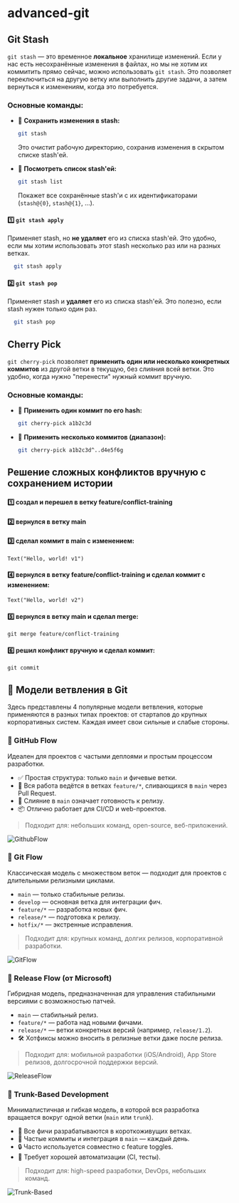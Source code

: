 # advanced-git

## Git Stash

`git stash` — это временное **локальное** хранилище изменений. Если у нас есть несохранённые изменения в файлах, но мы не хотим их коммитить прямо сейчас, можно использовать `git stash`. Это позволяет переключиться на другую ветку или выполнить другие задачи, а затем вернуться к изменениям, когда это потребуется.

### Основные команды:

- 🔹 **Сохранить изменения в stash:**  
  ```bash
  git stash
  ```
  Это очистит рабочую директорию, сохранив изменения в скрытом списке stash'ей.

- 🔹 **Посмотреть список stash'ей:**  
  ```bash
  git stash list
  ```
  Покажет все сохранённые stash'и с их идентификаторами (`stash@{0}`, `stash@{1}`, ...).
#### 1️⃣ `git stash apply`
Применяет stash, но **не удаляет** его из списка stash'ей. Это удобно, если мы хотим использовать этот stash несколько раз или на разных ветках.
  
```bash
  git stash apply
```

#### 2️⃣ `git stash pop`
Применяет stash и **удаляет** его из списка stash'ей. Это полезно, если stash нужен только один раз.
  
```bash
  git stash pop
```

## Cherry Pick

`git cherry-pick` позволяет **применить один или несколько конкретных коммитов** из другой ветки в текущую, без слияния всей ветки. Это удобно, когда нужно "перенести" нужный коммит вручную.

### Основные команды:

- 🔹 **Применить один коммит по его hash:**
  ```bash
  git cherry-pick a1b2c3d

- 🔹 **Применить несколько коммитов (диапазон):**
  ```bash
  git cherry-pick a1b2c3d^..d4e5f6g

## Решение сложных конфликтов вручную с сохранением истории
  #### 1️⃣ создал и перешел в ветку feature/conflict-training

  #### 2️⃣ вернулся в ветку main

  #### 3️⃣ сделал коммит в main с изменением:
    Text("Hello, world! v1")

  #### 4️⃣ вернулся в ветку feature/conflict-training и сделал коммит с изменением:
    Text("Hello, world! v2")

  #### 5️⃣ вернулся в ветку main и сделал merge:
    git merge feature/conflict-training
  
  #### 6️⃣ решил конфликт вручную и сделал коммит:
    git commit


## 🌿 Модели ветвления в Git

Здесь представлены 4 популярные модели ветвления, которые применяются в разных типах проектов: от стартапов до крупных корпоративных систем. Каждая имеет свои сильные и слабые стороны.

### 🔵 GitHub Flow

Идеален для проектов с частыми деплоями и простым процессом разработки.

- ✅ Простая структура: только `main` и фичевые ветки.
- 🔀 Вся работа ведётся в ветках `feature/*`, сливающихся в `main` через Pull Request.
- 🚀 Слияние в `main` означает готовность к релизу.
- 📦 Отлично работает для CI/CD и web-проектов.

> Подходит для: небольших команд, open-source, веб-приложений.

![GithubFlow](https://github.com/zontz/advanced-git/blob/45308b880b4c1a68459e64c20ff31b3d95d8dc35/screenshots/g.png)

### 🌳 Git Flow

Классическая модель с множеством веток — подходит для проектов с длительными релизными циклами.

- `main` — только стабильные релизы.
- `develop` — основная ветка для интеграции фич.
- `feature/*` — разработка новых фич.
- `release/*` — подготовка к релизу.
- `hotfix/*` — экстренные исправления.

> Подходит для: крупных команд, долгих релизов, корпоративной разработки.

![GitFlow](https://github.com/zontz/advanced-git/blob/85f71a52e913fed3612dba02039f82257d22c2a5/screenshots/1_PtbECo8DeSwfFcWTCmxkqg.jpg?raw=true)


### 🚀 Release Flow (от Microsoft)

Гибридная модель, предназначенная для управления стабильными версиями с возможностью патчей.

- `main` — стабильный релиз.
- `feature/*` — работа над новыми фичами.
- `release/*` — ветки конкретных версий (например, `release/1.2`).
- 🛠 Хотфиксы можно вносить в релизные ветки даже после релиза.

> Подходит для: мобильной разработки (iOS/Android), App Store релизов, долгосрочной поддержки версий.

![ReleaseFlow](https://github.com/zontz/advanced-git/blob/774518c195526564df1b06163a4923598501ce84/screenshots/branchstrategy-releaseflow.png)


### 🌱 Trunk-Based Development

Минималистичная и гибкая модель, в которой вся разработка вращается вокруг одной ветки (`main` или `trunk`).

- 🔁 Все фичи разрабатываются в короткоживущих ветках.
- 🎯 Частые коммиты и интеграция в `main` — каждый день.
- 🔒 Часто используется совместно с feature toggles.
- 🚧 Требует хорошей автоматизации (CI, тесты).

> Подходит для: high-speed разработки, DevOps, небольших команд.

![Trunk-Based](https://github.com/zontz/advanced-git/blob/16ff89836dc4acdc3427c7eccac4dc97673235c9/screenshots/images.png)




